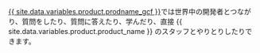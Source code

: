 [{{ site.data.variables.product.prodname_gcf }}](https://github.community)では世界中の開発者とつながり、質問をしたり、質問に答えたり、学んだり、直接 {{ site.data.variables.product.product_name }} のスタッフとやりとりしたりできます。
